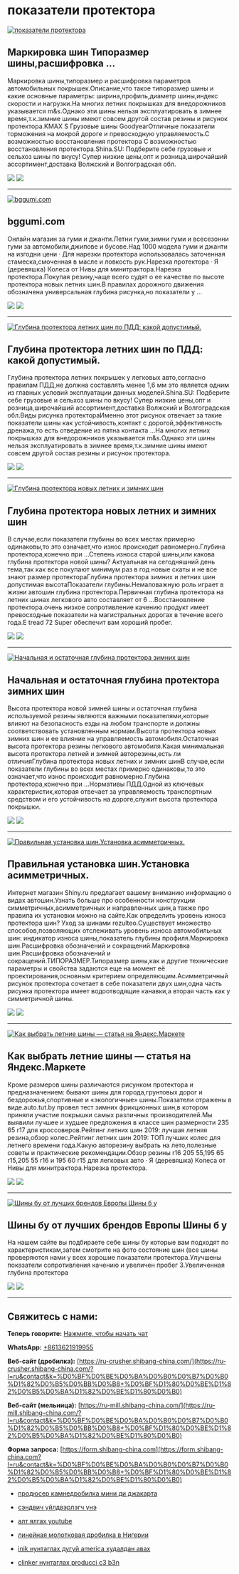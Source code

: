 # показатели протектора

<a href="https://swt.shibang-china.com/?l=ru&img&k=%D0%BF%D0%BE%D0%BA%D0%B0%D0%B7%D0%B0%D1%82%D0%B5%D0%BB%D0%B8+%D0%BF%D1%80%D0%BE%D1%82%D0%B5%D0%BA%D1%82%D0%BE%D1%80%D0%B0" target="_blank">![показатели протектора](http://static.shibang-china.com/all-800x300/1135.jpg)</a>

## Маркировка шин Типоразмер шины,расшифровка …
Маркировка шины,типоразмер и расшифровка параметров автомобильных покрышек.Описание,что такое типоразмер шины и какие основные параметры: ширина,профиль,диаметр шины,индекс скорости и нагрузки.На многих летних покрышках для внедорожников указывается m&amp;s.Однако эти шины нельзя эксплуатировать в зимнее время,т.к.зимние шины имеют совсем другой состав резины и рисунок протектора.KMAX S Грузовые шины GoodyearОтличные показатели торможения на мокрой дороге и превосходную управляемость.С возможностью восстановления протектора С возможностью восстановления протектора.Shina.SU: Подберите себе грузовые и сельхоз шины по вкусу! Супер низкие цены,опт и розница,широчайший ассортимент,доставка Волжский и Волгоградская обл.


<a href="https://whatsapp.shibangsoft.com/WhatsApp.php" target="_blank" title="WhatsApp">![](http://static.shibang-china.com/icon/whatsapp.png)</a> <a href="https://swt.shibang-china.com/?l=ru&icon&k=%D0%BF%D0%BE%D0%BA%D0%B0%D0%B7%D0%B0%D1%82%D0%B5%D0%BB%D0%B8+%D0%BF%D1%80%D0%BE%D1%82%D0%B5%D0%BA%D1%82%D0%BE%D1%80%D0%B0" target="_blank">![](http://static.shibang-china.com/icon/chat-ru.png)</a>

---

<a href="https://swt.shibang-china.com/?l=ru&img&k=%D0%BF%D0%BE%D0%BA%D0%B0%D0%B7%D0%B0%D1%82%D0%B5%D0%BB%D0%B8+%D0%BF%D1%80%D0%BE%D1%82%D0%B5%D0%BA%D1%82%D0%BE%D1%80%D0%B0" target="_blank">![bggumi.com](http://static.shibang-china.com/all-800x300/1503.jpg)</a>

## bggumi.com
Онлайн магазин за гуми и джанти.Летни гуми,зимни гуми и всесезонни гуми за автомобили,джипове и бусове.Над 1000 модела гуми и джанти на изгодни цени&nbsp;&#0183;&#32;Для нарезки протектора использовалась заточенная стамеска,смоченная в масле и ловкость рук.Нарезка протектора&nbsp;&#0183;&#32;Я (деревяшка) Колеса от Нивы для минитрактора.Нарезка протектора.Покупая резину,чаще всего судят о ее качестве по высоте протектора новых летних шин.В правилах дорожного движения обозначена универсальная глубина рисунка,но показатели у …


<a href="https://whatsapp.shibangsoft.com/WhatsApp.php" target="_blank" title="WhatsApp">![](http://static.shibang-china.com/icon/whatsapp.png)</a> <a href="https://swt.shibang-china.com/?l=ru&icon&k=%D0%BF%D0%BE%D0%BA%D0%B0%D0%B7%D0%B0%D1%82%D0%B5%D0%BB%D0%B8+%D0%BF%D1%80%D0%BE%D1%82%D0%B5%D0%BA%D1%82%D0%BE%D1%80%D0%B0" target="_blank">![](http://static.shibang-china.com/icon/chat-ru.png)</a>

---

<a href="https://swt.shibang-china.com/?l=ru&img&k=%D0%BF%D0%BE%D0%BA%D0%B0%D0%B7%D0%B0%D1%82%D0%B5%D0%BB%D0%B8+%D0%BF%D1%80%D0%BE%D1%82%D0%B5%D0%BA%D1%82%D0%BE%D1%80%D0%B0" target="_blank">![Глубина протектора летних шин по ПДД: какой допустимый.](http://static.shibang-china.com/all-800x300/659.jpg)</a>

## Глубина протектора летних шин по ПДД: какой допустимый.
Глубина протектора летних покрышек у легковых авто,согласно правилам ПДД,не должна составлять менее 1,6 мм это является одним из главных условий эксплуатации данных моделей.Shina.SU: Подберите себе грузовые и сельхоз шины по вкусу! Супер низкие цены,опт и розница,широчайший ассортимент,доставка Волжский и Волгоградская обл.Виды рисунка протектораИменно этот рисунок отвечает за такие показатели шины как устойчивость,контакт с дорогой,эффективность дренажа,то есть отведение из пятна контакта …На многих летних покрышках для внедорожников указывается m&amp;s.Однако эти шины нельзя эксплуатировать в зимнее время,т.к.зимние шины имеют совсем другой состав резины и рисунок протектора.


<a href="https://whatsapp.shibangsoft.com/WhatsApp.php" target="_blank" title="WhatsApp">![](http://static.shibang-china.com/icon/whatsapp.png)</a> <a href="https://swt.shibang-china.com/?l=ru&icon&k=%D0%BF%D0%BE%D0%BA%D0%B0%D0%B7%D0%B0%D1%82%D0%B5%D0%BB%D0%B8+%D0%BF%D1%80%D0%BE%D1%82%D0%B5%D0%BA%D1%82%D0%BE%D1%80%D0%B0" target="_blank">![](http://static.shibang-china.com/icon/chat-ru.png)</a>

---

<a href="https://swt.shibang-china.com/?l=ru&img&k=%D0%BF%D0%BE%D0%BA%D0%B0%D0%B7%D0%B0%D1%82%D0%B5%D0%BB%D0%B8+%D0%BF%D1%80%D0%BE%D1%82%D0%B5%D0%BA%D1%82%D0%BE%D1%80%D0%B0" target="_blank">![Глубина протектора новых летних и зимних шин](http://static.shibang-china.com/all-800x300/966.jpg)</a>

## Глубина протектора новых летних и зимних шин
В случае,если показатели глубины во всех местах примерно одинаковы,то это означает,что износ происходит равномерно.Глубина протектора,конечно при …Степень износа старой шины,или какова глубина протектора новой шины? Актуальная на сегодняшний день тема,так как все покупают минимум раз в год новые скаты и не все знают размер протектораГлубина протектора зимних и летних шин допустимая высотаПоказатели глубины.Немаловажную роль играет в жизни автошин глубина протектора.Первичная глубина протектора на летних шинах легкового авто составляет от 6 …Восстановление протектора.очень низкое сопротивление качению продукт имеет превосходные показатели на магистральных дорогах в течение всего года.E tread 72 Super обеспечит вам хороший пробег.


<a href="https://whatsapp.shibangsoft.com/WhatsApp.php" target="_blank" title="WhatsApp">![](http://static.shibang-china.com/icon/whatsapp.png)</a> <a href="https://swt.shibang-china.com/?l=ru&icon&k=%D0%BF%D0%BE%D0%BA%D0%B0%D0%B7%D0%B0%D1%82%D0%B5%D0%BB%D0%B8+%D0%BF%D1%80%D0%BE%D1%82%D0%B5%D0%BA%D1%82%D0%BE%D1%80%D0%B0" target="_blank">![](http://static.shibang-china.com/icon/chat-ru.png)</a>

---

<a href="https://swt.shibang-china.com/?l=ru&img&k=%D0%BF%D0%BE%D0%BA%D0%B0%D0%B7%D0%B0%D1%82%D0%B5%D0%BB%D0%B8+%D0%BF%D1%80%D0%BE%D1%82%D0%B5%D0%BA%D1%82%D0%BE%D1%80%D0%B0" target="_blank">![Начальная и остаточная глубина протектора зимних шин](http://static.shibang-china.com/all-800x300/1068.jpg)</a>

## Начальная и остаточная глубина протектора зимних шин
Высота протектора новой зимней шины и остаточная глубина используемой резины являются важными показателями,которые влияют на безопасность езды на любом транспорте и должны соответствовать установленным нормам.Высота протектора новых зимних шин и ее влияние на управляемость автомобиля.Остаточная высота протектора резины легкового автомобиля.Какая минимальная высота протектора летней и зимней авторезины,есть ли отличияГлубина протектора новых летних и зимних шинВ случае,если показатели глубины во всех местах примерно одинаковы,то это означает,что износ происходит равномерно.Глубина протектора,конечно при …Нормативы ПДД.Одной из ключевых характеристик,которая отвечает за управляемость транспортным средством и его устойчивость на дороге,служит высота протектора покрышки.


<a href="https://whatsapp.shibangsoft.com/WhatsApp.php" target="_blank" title="WhatsApp">![](http://static.shibang-china.com/icon/whatsapp.png)</a> <a href="https://swt.shibang-china.com/?l=ru&icon&k=%D0%BF%D0%BE%D0%BA%D0%B0%D0%B7%D0%B0%D1%82%D0%B5%D0%BB%D0%B8+%D0%BF%D1%80%D0%BE%D1%82%D0%B5%D0%BA%D1%82%D0%BE%D1%80%D0%B0" target="_blank">![](http://static.shibang-china.com/icon/chat-ru.png)</a>

---

<a href="https://swt.shibang-china.com/?l=ru&img&k=%D0%BF%D0%BE%D0%BA%D0%B0%D0%B7%D0%B0%D1%82%D0%B5%D0%BB%D0%B8+%D0%BF%D1%80%D0%BE%D1%82%D0%B5%D0%BA%D1%82%D0%BE%D1%80%D0%B0" target="_blank">![Правильная установка шин.Установка асимметричных.](http://static.shibang-china.com/all-800x300/1038.jpg)</a>

## Правильная установка шин.Установка асимметричных.
Интернет магазин Shiny.ru предлагает вашему вниманию информацию о видах автошин.Узнать больше про особенности конструкции симметричных,асимметричных и направленных шин,а также про правила их установки можно на сайте.Как определить уровень износа протектора шин? Уход за шинами rezulteo.Существует множество способов,позволяющих отслеживать уровень износа автомобильных шин: индикатор износа шины,показатель глубины профиля.Маркировка шин.Расшифровка обозначений и сокращений.Маркировка шин.Расшифровка обозначений и сокращений.ТИПОРАЗМЕР.Типоразмер шины,как и другие технические параметры и свойства задаются еще на момент её проектирования,основным критерием определяющим.Асимметричный рисунок протектора сочетает в себе показатели двух шин,одна часть рисунка протектора имеет водоотводящие канавки,а вторая часть как у симметричной шины.


<a href="https://whatsapp.shibangsoft.com/WhatsApp.php" target="_blank" title="WhatsApp">![](http://static.shibang-china.com/icon/whatsapp.png)</a> <a href="https://swt.shibang-china.com/?l=ru&icon&k=%D0%BF%D0%BE%D0%BA%D0%B0%D0%B7%D0%B0%D1%82%D0%B5%D0%BB%D0%B8+%D0%BF%D1%80%D0%BE%D1%82%D0%B5%D0%BA%D1%82%D0%BE%D1%80%D0%B0" target="_blank">![](http://static.shibang-china.com/icon/chat-ru.png)</a>

---

<a href="https://swt.shibang-china.com/?l=ru&img&k=%D0%BF%D0%BE%D0%BA%D0%B0%D0%B7%D0%B0%D1%82%D0%B5%D0%BB%D0%B8+%D0%BF%D1%80%D0%BE%D1%82%D0%B5%D0%BA%D1%82%D0%BE%D1%80%D0%B0" target="_blank">![Как выбрать летние шины — статья на Яндекс.Маркете](http://static.shibang-china.com/all-800x300/1382.jpg)</a>

## Как выбрать летние шины — статья на Яндекс.Маркете
Кроме размеров шины различаются рисунком протектора и предназначением: бывают шины для города,грунтовых дорог и бездорожья,спортивные и &#171;экологичные&#187; шины.Показатели отражены в виде.auto.tut.by провел тест зимних фрикционных шин,в котором приняли участие покрышки самых различных производителей.Мы выявили лучшее и худшее предложения в классе шин размерности 235 65 r17 для кроссоверов.Рейтинг летних шин 2019: лучшая летняя резина,обзор колес.Рейтинг летних шин 2019: ТОП лучших колес для летнего времени года.Какую авторезину выбрать на лето,полезные советы и практические рекомендации.Обзор резины r16 205 55,195 65 r15,205 55 r16 и 195 60 r15 для легковых авто&nbsp;&#0183;&#32;Я (деревяшка) Колеса от Нивы для минитрактора.Нарезка протектора.


<a href="https://whatsapp.shibangsoft.com/WhatsApp.php" target="_blank" title="WhatsApp">![](http://static.shibang-china.com/icon/whatsapp.png)</a> <a href="https://swt.shibang-china.com/?l=ru&icon&k=%D0%BF%D0%BE%D0%BA%D0%B0%D0%B7%D0%B0%D1%82%D0%B5%D0%BB%D0%B8+%D0%BF%D1%80%D0%BE%D1%82%D0%B5%D0%BA%D1%82%D0%BE%D1%80%D0%B0" target="_blank">![](http://static.shibang-china.com/icon/chat-ru.png)</a>

---

<a href="https://swt.shibang-china.com/?l=ru&img&k=%D0%BF%D0%BE%D0%BA%D0%B0%D0%B7%D0%B0%D1%82%D0%B5%D0%BB%D0%B8+%D0%BF%D1%80%D0%BE%D1%82%D0%B5%D0%BA%D1%82%D0%BE%D1%80%D0%B0" target="_blank">![Шины бу от лучших брендов Европы Шины б у](http://static.shibang-china.com/all-800x300/741.jpg)</a>

## Шины бу от лучших брендов Европы Шины б у
На нашем сайте вы подбираете себе шины бу которые вам подходят по характеристикам,затем смотрите на фото состояние шин (все шины проверяются нами у всех хорошие показатели протектора.Улучшены показатели сопротивления качению и увеличен пробег 3.Увеличенная глубина протектора

<a href="https://whatsapp.shibangsoft.com/WhatsApp.php" target="_blank" title="WhatsApp">![](http://static.shibang-china.com/icon/whatsapp.png)</a> <a href="https://swt.shibang-china.com/?l=ru&icon&k=%D0%BF%D0%BE%D0%BA%D0%B0%D0%B7%D0%B0%D1%82%D0%B5%D0%BB%D0%B8+%D0%BF%D1%80%D0%BE%D1%82%D0%B5%D0%BA%D1%82%D0%BE%D1%80%D0%B0" target="_blank">![](http://static.shibang-china.com/icon/chat-ru.png)</a>

---
## Свяжитесь с нами:

**Теперь говорите:** [Нажмите, чтобы начать чат](https://swt.shibang-china.com?l=ru&contact&k=%D0%BF%D0%BE%D0%BA%D0%B0%D0%B7%D0%B0%D1%82%D0%B5%D0%BB%D0%B8+%D0%BF%D1%80%D0%BE%D1%82%D0%B5%D0%BA%D1%82%D0%BE%D1%80%D0%B0)

**WhatsApp:**  [+8613621919955](https://whatsapp.shibangsoft.com/WhatsApp.php)

**Веб-сайт (дробилка):** [https://ru-crusher.shibang-china.com/](https://ru-crusher.shibang-china.com/?l=ru&contact&k=%D0%BF%D0%BE%D0%BA%D0%B0%D0%B7%D0%B0%D1%82%D0%B5%D0%BB%D0%B8+%D0%BF%D1%80%D0%BE%D1%82%D0%B5%D0%BA%D1%82%D0%BE%D1%80%D0%B0)

**Веб-сайт (мельница):** [https://ru-mill.shibang-china.com/](https://ru-mill.shibang-china.com/?l=ru&contact&k=%D0%BF%D0%BE%D0%BA%D0%B0%D0%B7%D0%B0%D1%82%D0%B5%D0%BB%D0%B8+%D0%BF%D1%80%D0%BE%D1%82%D0%B5%D0%BA%D1%82%D0%BE%D1%80%D0%B0)

**Форма запроса:** [https://form.shibang-china.com](https://form.shibang-china.com?l=ru&contact&k=%D0%BF%D0%BE%D0%BA%D0%B0%D0%B7%D0%B0%D1%82%D0%B5%D0%BB%D0%B8+%D0%BF%D1%80%D0%BE%D1%82%D0%B5%D0%BA%D1%82%D0%BE%D1%80%D0%B0)

* [продюсер камнедробилка мини ди джакарта](../126/%D0%BF%D1%80%D0%BE%D0%B4%D1%8E%D1%81%D0%B5%D1%80%20%D0%BA%D0%B0%D0%BC%D0%BD%D0%B5%D0%B4%D1%80%D0%BE%D0%B1%D0%B8%D0%BB%D0%BA%D0%B0%20%D0%BC%D0%B8%D0%BD%D0%B8%20%D0%B4%D0%B8%20%D0%B4%D0%B6%D0%B0%D0%BA%D0%B0%D1%80%D1%82%D0%B0.md)

* [сэндвич үйлдвэрлэгч үнэ](../129/%D1%81%D1%8D%D0%BD%D0%B4%D0%B2%D0%B8%D1%87%20%D2%AF%D0%B9%D0%BB%D0%B4%D0%B2%D1%8D%D1%80%D0%BB%D1%8D%D0%B3%D1%87%20%D2%AF%D0%BD%D1%8D.md)

* [алт ялгах youtube](../130/%D0%B0%D0%BB%D1%82%20%D1%8F%D0%BB%D0%B3%D0%B0%D1%85%20youtube.md)

* [линейная молотковая дробилка в Нигерии](../126/%D0%BB%D0%B8%D0%BD%D0%B5%D0%B9%D0%BD%D0%B0%D1%8F%20%D0%BC%D0%BE%D0%BB%D0%BE%D1%82%D0%BA%D0%BE%D0%B2%D0%B0%D1%8F%20%D0%B4%D1%80%D0%BE%D0%B1%D0%B8%D0%BB%D0%BA%D0%B0%20%D0%B2%20%D0%9D%D0%B8%D0%B3%D0%B5%D1%80%D0%B8%D0%B8.md)

* [inik нунтаглах дугуй america худалдан авах](../126/inik%20%D0%BD%D1%83%D0%BD%D1%82%D0%B0%D0%B3%D0%BB%D0%B0%D1%85%20%D0%B4%D1%83%D0%B3%D1%83%D0%B9%20america%20%D1%85%D1%83%D0%B4%D0%B0%D0%BB%D0%B4%D0%B0%D0%BD%20%D0%B0%D0%B2%D0%B0%D1%85.md)

* [clinker нунтаглах producci c3 b3n](../128/clinker%20%D0%BD%D1%83%D0%BD%D1%82%D0%B0%D0%B3%D0%BB%D0%B0%D1%85%20producci%20c3%20b3n.md)